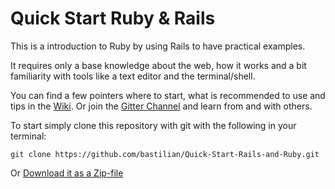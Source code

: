 # Quick Start Ruby & Rails

This is a introduction to Ruby by using Rails to have practical examples.

It requires only a base knowledge about the web, how it works and a bit familiarity with tools like a text editor and the terminal/shell.

You can find a few pointers where to start, what is recommended to use and tips in the [Wiki](https://github.com/bastilian/Rails-Workshop_Todo-App/wiki). Or join the  [Gitter Channel](https://gitter.im/bastilian/Quick-Start-Rails-and-Ruby) and learn from and with others.

To start simply clone this repository with git with the following in your terminal:

```
git clone https://github.com/bastilian/Quick-Start-Rails-and-Ruby.git
```

Or [Download it as a Zip-file](https://github.com/bastilian/Quick-Start-Rails-and-Ruby/archive/master.zip)
